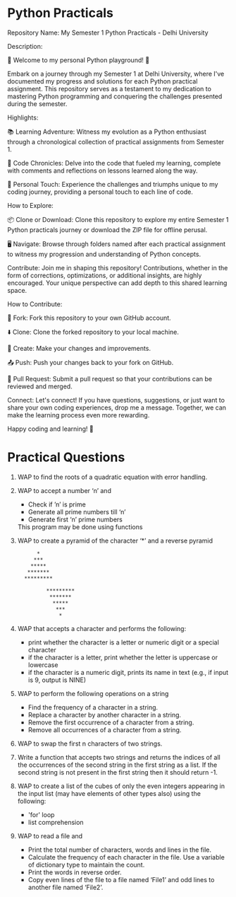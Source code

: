 # Python Practicals

Repository Name: My Semester 1 Python Practicals - Delhi University

Description:

🚀 Welcome to my personal Python playground! 🐍

Embark on a journey through my Semester 1 at Delhi University, where I've documented my progress and solutions for each Python practical assignment. This repository serves as a testament to my dedication to mastering Python programming and conquering the challenges presented during the semester.

Highlights:

📚 Learning Adventure: Witness my evolution as a Python enthusiast through a chronological collection of practical assignments from Semester 1.

🤖 Code Chronicles: Delve into the code that fueled my learning, complete with comments and reflections on lessons learned along the way.

📝 Personal Touch: Experience the challenges and triumphs unique to my coding journey, providing a personal touch to each line of code.

How to Explore:

📦 Clone or Download: Clone this repository to explore my entire Semester 1 Python practicals journey or download the ZIP file for offline perusal.

🖥️ Navigate: Browse through folders named after each practical assignment to witness my progression and understanding of Python concepts.

Contribute:
Join me in shaping this repository! Contributions, whether in the form of corrections, optimizations, or additional insights, are highly encouraged. Your unique perspective can add depth to this shared learning space.

How to Contribute:

🍴 Fork: Fork this repository to your own GitHub account.

⬇️ Clone: Clone the forked repository to your local machine.

🔄 Create: Make your changes and improvements.

📤 Push: Push your changes back to your fork on GitHub.

🤝 Pull Request: Submit a pull request so that your contributions can be reviewed and merged.

Connect:
Let's connect! If you have questions, suggestions, or just want to share your own coding experiences, drop me a message. Together, we can make the learning process even more rewarding.

Happy coding and learning! 🌟

# Practical Questions

1. WAP to find the roots of a quadratic equation with error handling.

2. WAP to accept a number ‘n’ and
    <ul type="square">
        <li>Check if ’n’ is prime</li>
        <li>Generate all prime numbers till ‘n’</li>
        <li>Generate first ‘n’ prime numbers</li>
    </ul>
   This program may be done using functions

3. WAP to create a pyramid of the character ‘*’ and a reverse pyramid

             *
            ***
           *****
          *******
         ********* 

                *********
                 *******
                  *****
                   ***
                    *

4. WAP that accepts a character and performs the following: 
    <ul type='square'>
        <li>print whether the character is a letter or numeric digit or a special character </li>
        <li>if the character is a letter, print whether the letter is uppercase or lowercase</li>
        <li>if the character is a numeric digit, prints its name in text (e.g., if input is 9, output is NINE)</li>
    </ul>
5. WAP to perform the following operations on a string
    <ul type='square'>
        <li>Find the frequency of a character in a string.</li>
        <li>Replace a character by another character in a string. </li>
        <li>Remove the first occurrence of a character from a string. </li>
        <li>Remove all occurrences of a character from a string. </li>
    </ul>
6. WAP to swap the first n characters of two strings.
7. Write a function that accepts two strings and returns the indices of all the occurrences of
the second string in the first string as a list. If the second string is not present in the first
string then it should return -1.
8. WAP to create a list of the cubes of only the even integers appearing in the input list
(may have elements of other types also) using the following:
    <ul type="square">
        <li>'for' loop </li>
        <li>list comprehension</li>
    </ul>
9. WAP to read a file and 
    <ul type='square'>
        <li>Print the total number of characters, words and lines in the file. </li>
        <li>Calculate the frequency of each character in the file. Use a variable of dictionary type to maintain the count. </li>
        <li>Print the words in reverse order. </li>
        <li>Copy even lines of the file to a file named ‘File1’ and odd lines to another file named ‘File2’. </li>
    </ul>
